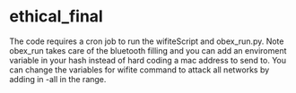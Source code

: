 # ethical_final
The code requires a cron job to run the wifiteScript and obex_run.py. 
Note obex_run takes care of the bluetooth filling and you can add an enviroment variable in your hash instead of hard coding a mac address to send to.
You can change the variables for wifite command to attack all networks by adding in -all in the range.

